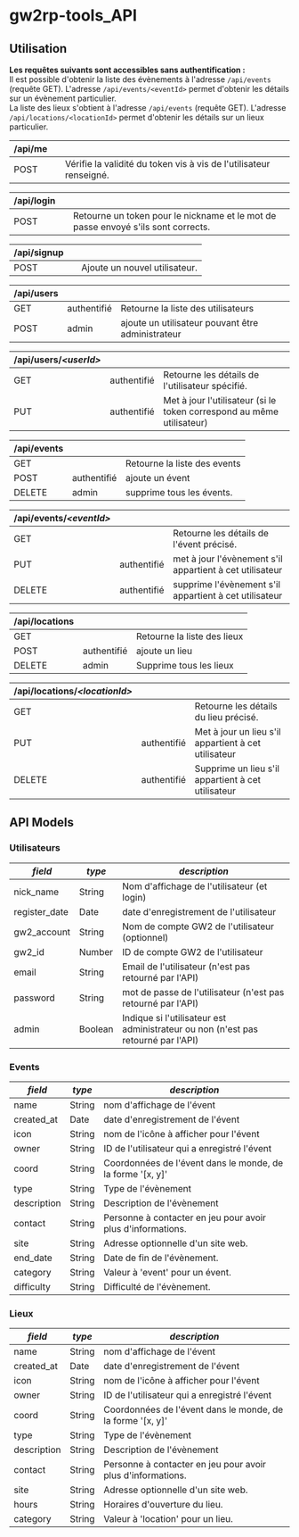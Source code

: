 gw2rp-tools_API
==================
Utilisation
-------------------
**Les requêtes suivants sont accessibles sans authentification :**  
Il est possible d'obtenir la liste des évènements à l'adresse `/api/events` (requête GET). L'adresse `/api/events/<eventId>` permet d'obtenir les détails sur un évènement particulier.  
La liste des lieux s'obtient à l'adresse `/api/events` (requête GET).  L'adresse `/api/locations/<locationId>` permet d'obtenir les détails sur un lieux particulier.  

| /api/me | | |
| ---- | ---- | ---- |
| POST | | Vérifie la validité du token vis à vis de l'utilisateur renseigné. |

| /api/login | | |
| ---- | ---- | ---- |
| POST | | Retourne un token pour le nickname et le mot de passe envoyé s'ils sont corrects. |

| /api/signup | | |
| ---- | ---- | ---- |
| POST | | Ajoute un nouvel utilisateur. |

| /api/users | | |
| ---- | ---- | ---- |
| GET | authentifié | Retourne la liste des utilisateurs |
| POST | admin | ajoute un utilisateur pouvant être administrateur |

| /api/users/_\<userId\>_ | | |
| ---- | ---- | ---- |
| GET | authentifié | Retourne les détails de l'utilisateur spécifié. |
| PUT | authentifié | Met à jour l'utilisateur (si le token correspond au même utilisateur) |

| /api/events | | |
| ---- | ---- | ---- |
| GET | | Retourne la liste des events |
| POST | authentifié | ajoute un évent |
| DELETE | admin | supprime tous les évents. |

| /api/events/_\<eventId\>_ | | |
| ---- | ---- | ---- |
| GET | | Retourne les détails de l'évent précisé. |
| PUT | authentifié | met à jour l'évènement s'il appartient à cet utilisateur |
| DELETE | authentifié | supprime l'évènement s'il appartient à cet utilisateur |

| /api/locations | | |
| ---- | ---- | ---- |
| GET | | Retourne la liste des lieux |
| POST | authentifié | ajoute un lieu |
| DELETE | admin | Supprime tous les lieux |

| /api/locations/_\<locationId\>_ | | |
| ---- | ---- | ---- |
| GET | | Retourne les détails du lieu précisé. |
| PUT | authentifié | Met à jour un lieu s'il appartient à cet utilisateur |
| DELETE | authentifié | Supprime un lieu s'il appartient à cet utilisateur |

API Models
-----------
### Utilisateurs
| _field_ | _type_ | _description_ |
| ------ | ----- | ----- |
| nick\_name | String | Nom d'affichage de l'utilisateur (et login) |
| register\_date | Date | date d'enregistrement de l'utilisateur |
| gw2\_account | String | Nom de compte GW2 de l'utilisateur (optionnel) |
| gw2\_id | Number | ID de compte GW2 de l'utilisateur |
| email | String | Email de l'utilisateur (n'est pas retourné par l'API) |
| password | String | mot de passe de l'utilisateur (n'est pas retourné par l'API) |
| admin | Boolean | Indique si l'utilisateur est administrateur ou non (n'est pas retourné par l'API) |

### Events
| _field_ | _type_ | _description_ |
| ------ | ----- | ----- |
| name | String | nom d'affichage de l'évent |
| created\_at | Date | date d'enregistrement de l'évent |
| icon | String | nom de l'icône à afficher pour l'évent |
| owner | String | ID de l'utilisateur qui a enregistré l'évent |
| coord | String | Coordonnées de l'évent dans le monde, de la forme '[x, y]' |
| type | String | Type de l'évènement |
| description | String | Description de l'évènement |
| contact | String | Personne à contacter en jeu pour avoir plus d'informations. |
| site | String | Adresse optionnelle d'un site web. |
| end\_date | String | Date de fin de l'évènement. |
| category | String | Valeur à 'event' pour un évent. |
| difficulty | String | Difficulté de l'évènement. |

### Lieux
| _field_ | _type_ | _description_ |
| ------ | ----- | ----- |
| name | String | nom d'affichage de l'évent |
| created\_at | Date | date d'enregistrement de l'évent |
| icon | String | nom de l'icône à afficher pour l'évent |
| owner | String | ID de l'utilisateur qui a enregistré l'évent |
| coord | String | Coordonnées de l'évent dans le monde, de la forme '[x, y]' |
| type | String | Type de l'évènement |
| description | String | Description de l'évènement |
| contact | String | Personne à contacter en jeu pour avoir plus d'informations. |
| site | String | Adresse optionnelle d'un site web. |
| hours | String | Horaires d'ouverture du lieu. |
| category | String | Valeur à 'location' pour un lieu. |
